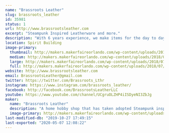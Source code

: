 ```yaml
---
name: "Brassroots Leather"
slug: brassroots_leather
id: 35981
status: 1
url: http://www.brassrootsleather.com
excerpt: "Steampunk Inspired Leatherware and more."
description: "With 6 years experience, we make items for the day to day use with steampunk as the inspiration. We understand that leather is a natural substance and very versatile, but it makes things that can last a long time and that means less waste. Our items range in size and shape, and they are usually customized for the individual. Some of the items are: coffee cup wraps, straps for vests, belts, wallets, ID cases, can coozies, hair barrettes, tea duelers, bookmarks, and more."
location: Spirit Building
image-primary:
  thumbnail: http://makers.makerfaireorlando.com/wp-content/uploads/2018/07/26225928989_928dd84777_k-150x150.jpg
  medium: http://makers.makerfaireorlando.com/wp-content/uploads/2018/07/26225928989_928dd84777_k-300x200.jpg
  large: http://makers.makerfaireorlando.com/wp-content/uploads/2018/07/26225928989_928dd84777_k-1024x683.jpg
  full: http://makers.makerfaireorlando.com/wp-content/uploads/2018/07/26225928989_928dd84777_k.jpg
website: http://www.brassrootsleather.com
email: BrassrootsLeather@gmail.com
twitter: https://twitter.com/Brassroots_Lthr
instagram: https://www.instagram.com/brassroots_leather/
facebook: http://facebook.com/BrassrootsLeatherLLC
youtube: https://www.youtube.com/channel/UCgruOLZHP4iISDyeNI3ZbJg
maker:
  name: "Brassroots Leather"
  description: "A home hobby shop that has taken adopted Steampunk inspired leather crafting. We strive to make things new, fresh and unique.  Our items vary in size and can be big or small, all with the customer's design in mind. We make personal items that take hours of pre-planning, designing and learning of new crafts in order to complete, many are more than just leather. Using drafting knowledge, we review all parts of the design prior to construction, details, and even measurements to assure that everything fits exactly to how we need it. We are ever growing in our makings, items, ideas, and costume builds. Please check out our links to see all we have accomplished."
  image-primary: http://makers.makerfaireorlando.com/wp-content/uploads/2015/05/Brassroots-Icon.png
last-modified-db: "2019-10-27 17:49:15"
last-exported: "2020-05-07 12:08:22"
---
```

